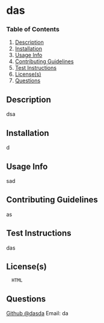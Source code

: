 
# das
### Table of Contents1. [Description](#description)2. [Installation](#installation)3. [Usage Info](#usage)4. [Contributing Guidelines](#contrib)5. [Test Instructions](#test)6. [License(s)](#license)7. [Questions](#question)

## Description <a name="description"></a>
      dsa

## Installation <a name="installation"></a>
      
d

## Usage Info<a name="usage"></a>
      
sad

## Contributing Guidelines <a name="contrib"></a>
      
as

## Test Instructions <a name="test"></a>
      
das

## License(s) <a name="license"></a>
      HTML

## Questions <a name="question"></a>
[Github @dasda](https://github.com/dasda)
Email: da